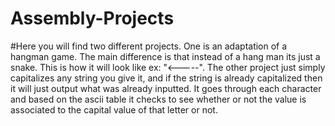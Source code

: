 # Assembly-Projects
#Here you will find two different projects. One is an adaptation of a hangman game. The main difference is that instead of a hang man its just a snake. This is how it will look like ex: "<-----". The other project just simply capitalizes any string you give it, and if the string is already capitalized then it will just output what was already inputted. It goes through each character and based on the ascii table it checks to see whether or not the value is associated to the capital value of that letter or not.
